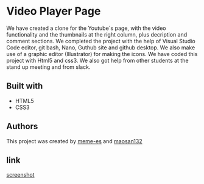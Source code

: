 # Video Player Page

We have created a clone for the Youtube´s page, with the video functionality and the thumbnails at the right column, plus decription and comment sections. We completed the project with the help of Visual Studio Code editor, git bash, Nano, Guthub site and github desktop. We also make use of a graphic editor (Illustrator) for making the icons. We have coded this project with Html5 and css3. We also got help from other students at the stand up meeting and from slack. 

## Built with
- HTML5
- CSS3

## Authors
This project was created by [meme-es](https://github.com/meme-es) and [maosan132](https://github.com/maosan132)

## link
[screenshot](./youtube-screenshot.jpg)

